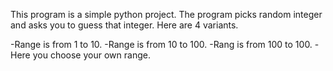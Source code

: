 This program is a simple python project. The program picks random integer and asks you to guess that integer. Here are 4 variants.

 -Range is from 1 to 10.
 -Range is from 10 to 100.
 -Rang is from 100 to 100.
 -Here you choose your own range.
